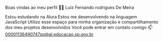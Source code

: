 Boas vindas ao meu perfil 💙💙
Luiz Fernando rodrigues De Meira

Estou estudando na Alura
Estou me desenvolvendo na linguagem JavaScript
Utilizo esse espaço para minha organização e compartilhamento dos meu projetos desenvolvidos
Você pode entrar em contato comigo 📫
00001136490747sp@al.educacao.sp.gov.br
